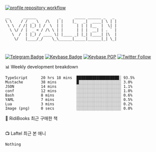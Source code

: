 [![profile repository workflow](https://github.com/vbalien/vbalien/actions/workflows/push.yml/badge.svg)](https://github.com/vbalien/vbalien/actions/workflows/push.yml)
```
__      ______          _      _____ ______ _   _ 
\ \    / /  _ \   /\   | |    |_   _|  ____| \ | |
 \ \  / /| |_) | /  \  | |      | | | |__  |  \| |
  \ \/ / |  _ < / /\ \ | |      | | |  __| | . ` |
   \  /  | |_) / ____ \| |____ _| |_| |____| |\  |
    \/   |____/_/    \_\______|_____|______|_| \_|
                                                  
                                                  
```
[![Telegram Badge](https://img.shields.io/badge/-Telegram-2CA5E0?logo=telegram)](https://t.me/vbalien)
[![Keybase Badge](https://img.shields.io/badge/-Keybase-33A0FF?logo=keybase&logoColor=white)](https://keybase.io/vbalien)
[![Keybase PGP](https://img.shields.io/keybase/pgp/vbalien)](http://sks.pod02.fleetstreetops.com/pks/lookup?search=0xE98CF73DE1E36F7D1B8A383AFD987F8DBE513071&fingerprint=on&op=index)
[![Twitter Follow](https://img.shields.io/twitter/follow/_elnyan)](https://twitter.com/_elnyan)

📊 Weekly development breakdown
```
TypeScript      20 hrs 18 mins  ███████████████████░ 93.5%
Mustache        38 mins         █░░░░░░░░░░░░░░░░░░░ 3.0%
JSON            14 mins         ░░░░░░░░░░░░░░░░░░░░ 1.1%
conf            12 mins         ░░░░░░░░░░░░░░░░░░░░ 1.0%
Bash            8 mins          ░░░░░░░░░░░░░░░░░░░░ 0.6%
YAML            7 mins          ░░░░░░░░░░░░░░░░░░░░ 0.5%
Lua             3 mins          ░░░░░░░░░░░░░░░░░░░░ 0.2%
Image (png)     0 secs          ░░░░░░░░░░░░░░░░░░░░ 0.0%
```
📖 RidiBooks 최근 구매한 책
```
```
📺 Laftel 최근 본 애니
```
Nothing
```
